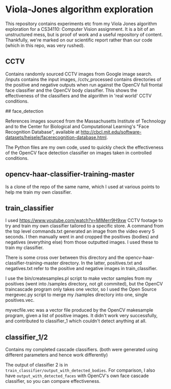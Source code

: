 # Viola-Jones algorithm exploration

This repository contains experiments etc from my Viola Jones algorithm exploration for a CS34110: Computer Vision assignment. It is a bit of an unstructured mess, but is proof of work and a useful repository of content. Thankfully, we're marked on our scientific report rather than our code (which in this repo, was very rushed).

## CCTV

Contains randomly sourced CCTV images from Google image search. /inputs contains the input images, /cctv_processed contains directories of the positive and negative outputs when run against the OpenCV full frontal face classifier and the OpenCV body classifier. This shows the effectiveness of the classifiers and the algorithm in 'real world' CCTV conditions.

## face_detection

References images sourced from the Massachusetts Institute of Technology and to the Center for Biological and Computational Learning's "Face Recognition Database", available at http://cbcl.mit.edu/software-datasets/heisele/facerecognition-database.html.

The Python files are my own code, used to quickly check the effectiveness of the OpenCV face detection classifier on images taken in controlled conditions.

## opencv-haar-classifier-training-master

Is a clone of the repo of the same name, which I used at various points to help me train my own classifier.

## train_classifier

I used https://www.youtube.com/watch?v=MlMerr9H9xw CCTV footage to try and train my own classifier tailored to a specific store. A command from the top level commands.txt generated an image from the video every 5 seconds. I then manually went in and cropped the positives (bodies) and negatives (everything else) from those outputted images. I used these to train my classifier.

There is some cross over between this directory and the opencv-haar-classifier-training-master directory. In the latter, positives.txt and negatives.txt refer to the positive and negative images in train_classifier.

I use the bin/createsamples.pl script to make vector samples from my positives (went into /samples directory, not git commited), but the OpenCV traincascade program only takes one vector, so I used the Open Source mergevec.py script to merge my /samples directory into one, single positives.vec.

myvecfile.vec was a vector file produced by the OpenCV makesample program, given a list of positive images. It didn't work very successfully, and contributed to classifier_1 which couldn't detect anything at all.

## classifier_1/2

Contains my completed cascade classifiers. (both were generated using different parameters and hence work differently)

The output of classifier 2 is in `train_classifier/output_with_detected_bodies`. For comparison, I also have `output_with_detected_faces` with OpenCV's own face cascade classifier, so you can compare effectiveness.